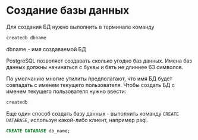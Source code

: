 # Создание базы данных

Для создания БД нужно выполнить в терминале команду

```bash
createdb dbname
```

dbname - имя создаваемой БД

PostgreSQL позволяет создавать сколько угодно баз данных. Имена баз данных должны начинаться с буквы и бвть не длиннее 63 символов.

По умолчанию многие утилиты предполагают, что имя БД будет совпадать с именем текущего пользователя. Чтобы создать БД с именем текущего пользователя нужно ввести:

```bash
createdb
```

Еще один способ создать базу данных - выполнить команду `CREATE DATABASE`, используя какой-либо клиент, например psql.

```sql
CREATE DATABASE db_name;
```
